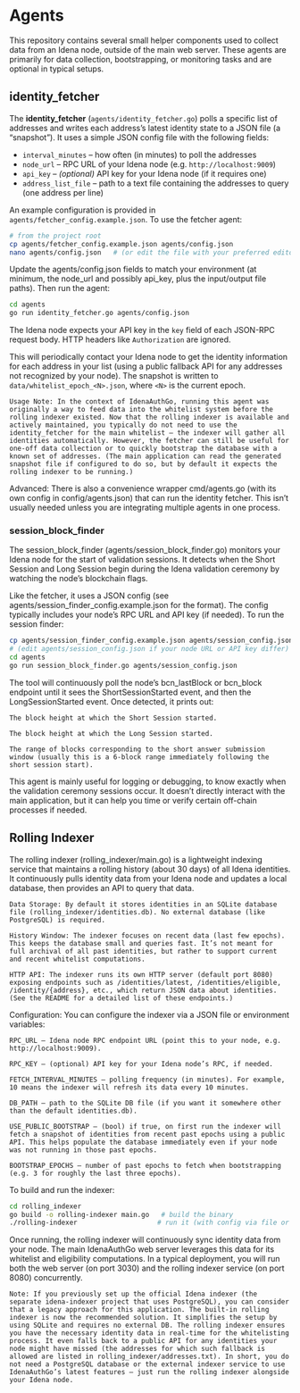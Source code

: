 # Agents

This repository contains several small helper components used to collect data from an Idena node, outside of the main web server. These agents are primarily for data collection, bootstrapping, or monitoring tasks and are optional in typical setups.

## identity_fetcher

The **identity_fetcher** (`agents/identity_fetcher.go`) polls a specific list of addresses and writes each address’s latest identity state to a JSON file (a “snapshot”). It uses a simple JSON config file with the following fields:

- `interval_minutes` – how often (in minutes) to poll the addresses
- `node_url` – RPC URL of your Idena node (e.g. `http://localhost:9009`)
- `api_key` – *(optional)* API key for your Idena node (if it requires one)
- `address_list_file` – path to a text file containing the addresses to query (one address per line)

An example configuration is provided in `agents/fetcher_config.example.json`. To use the fetcher agent:

```bash
# from the project root
cp agents/fetcher_config.example.json agents/config.json
nano agents/config.json   # (or edit the file with your preferred editor)
```

Update the agents/config.json fields to match your environment (at minimum, the node_url and possibly api_key, plus the input/output file paths). Then run the agent:

```bash
cd agents
go run identity_fetcher.go agents/config.json
```

The Idena node expects your API key in the `key` field of each JSON-RPC request body. HTTP headers like `Authorization` are ignored.

This will periodically contact your Idena node to get the identity information for each address in your list (using a public fallback API for any addresses not recognized by your node). The snapshot is written to `data/whitelist_epoch_<N>.json`, where `<N>` is the current epoch.

    Usage Note: In the context of IdenaAuthGo, running this agent was originally a way to feed data into the whitelist system before the rolling indexer existed. Now that the rolling indexer is available and actively maintained, you typically do not need to use the identity_fetcher for the main whitelist – the indexer will gather all identities automatically. However, the fetcher can still be useful for one-off data collection or to quickly bootstrap the database with a known set of addresses. (The main application can read the generated snapshot file if configured to do so, but by default it expects the rolling indexer to be running.) 

Advanced: There is also a convenience wrapper cmd/agents.go (with its own config in config/agents.json) that can run the identity fetcher. This isn’t usually needed unless you are integrating multiple agents in one process.

### session_block_finder

The session_block_finder (agents/session_block_finder.go) monitors your Idena node for the start of validation sessions. It detects when the Short Session and Long Session begin during the Idena validation ceremony by watching the node’s blockchain flags.

Like the fetcher, it uses a JSON config (see agents/session_finder_config.example.json for the format). The config typically includes your node’s RPC URL and API key (if needed). To run the session finder:

```bash
cp agents/session_finder_config.example.json agents/session_config.json
# (edit agents/session_config.json if your node URL or API key differ)
cd agents
go run session_block_finder.go agents/session_config.json
```

The tool will continuously poll the node’s bcn_lastBlock or bcn_block endpoint until it sees the ShortSessionStarted event, and then the LongSessionStarted event. Once detected, it prints out:

    The block height at which the Short Session started.

    The block height at which the Long Session started.

    The range of blocks corresponding to the short answer submission window (usually this is a 6-block range immediately following the short session start).

This agent is mainly useful for logging or debugging, to know exactly when the validation ceremony sessions occur. It doesn’t directly interact with the main application, but it can help you time or verify certain off-chain processes if needed.

## Rolling Indexer

The rolling indexer (rolling_indexer/main.go) is a lightweight indexing service that maintains a rolling history (about 30 days) of all Idena identities. It continuously pulls identity data from your Idena node and updates a local database, then provides an API to query that data.

    Data Storage: By default it stores identities in an SQLite database file (rolling_indexer/identities.db). No external database (like PostgreSQL) is required.

    History Window: The indexer focuses on recent data (last few epochs). This keeps the database small and queries fast. It’s not meant for full archival of all past identities, but rather to support current and recent whitelist computations.

    HTTP API: The indexer runs its own HTTP server (default port 8080) exposing endpoints such as /identities/latest, /identities/eligible, /identity/{address}, etc., which return JSON data about identities. (See the README for a detailed list of these endpoints.)

Configuration: You can configure the indexer via a JSON file or environment variables:

    RPC_URL – Idena node RPC endpoint URL (point this to your node, e.g. http://localhost:9009).

    RPC_KEY – (optional) API key for your Idena node’s RPC, if needed.

    FETCH_INTERVAL_MINUTES – polling frequency (in minutes). For example, 10 means the indexer will refresh its data every 10 minutes.

    DB_PATH – path to the SQLite DB file (if you want it somewhere other than the default identities.db).

    USE_PUBLIC_BOOTSTRAP – (bool) if true, on first run the indexer will fetch a snapshot of identities from recent past epochs using a public API. This helps populate the database immediately even if your node was not running in those past epochs.

    BOOTSTRAP_EPOCHS – number of past epochs to fetch when bootstrapping (e.g. 3 for roughly the last three epochs).

To build and run the indexer:

```bash
cd rolling_indexer
go build -o rolling-indexer main.go   # build the binary
./rolling-indexer                    # run it (with config via file or env as described)
```

Once running, the rolling indexer will continuously sync identity data from your node. The main IdenaAuthGo web server leverages this data for its whitelist and eligibility computations. In a typical deployment, you will run both the web server (on port 3030) and the rolling indexer service (on port 8080) concurrently.

    Note: If you previously set up the official Idena indexer (the separate idena-indexer project that uses PostgreSQL), you can consider that a legacy approach for this application. The built-in rolling indexer is now the recommended solution. It simplifies the setup by using SQLite and requires no external DB. The rolling indexer ensures you have the necessary identity data in real-time for the whitelisting process. It even falls back to a public API for any identities your node might have missed (the addresses for which such fallback is allowed are listed in rolling_indexer/addresses.txt). In short, you do not need a PostgreSQL database or the external indexer service to use IdenaAuthGo’s latest features – just run the rolling indexer alongside your Idena node.

